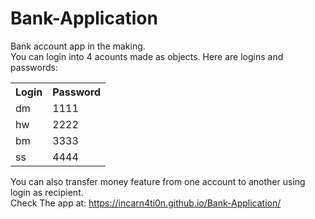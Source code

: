 # Bank-Application
Bank account app in the making. <br>
You can login into 4 acounts made as objects. Here are logins and passwords:
<table>
  <tr>
    <th>Login</th>
    <th>Password</th>
  </tr>
  <tr> 
    <td>dm</td>
    <td>1111</td>
  </tr>
  <tr>
    <td>hw</td>
    <td>2222</td>
  </tr>
  <tr>
    <td>bm</td>
    <td>3333</td>
  </tr>
   <tr>
    <td>ss</td>
    <td>4444</td>
  </tr>
 
</table>

You can also transfer money feature from one account to another using login as recipient.<br>
Check The app at:  https://incarn4ti0n.github.io/Bank-Application/
